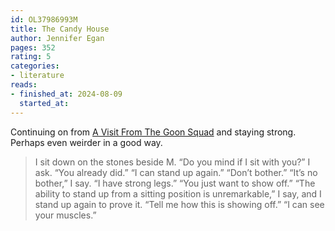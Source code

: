 ```yaml
---
id: OL37986993M
title: The Candy House
author: Jennifer Egan
pages: 352
rating: 5
categories:
- literature
reads:
- finished_at: 2024-08-09
  started_at:
---
```


Continuing on from [A Visit From The Goon Squad](/books/a-visit-from-the-goon-squad.html) and staying strong. Perhaps even weirder in a good way.

> I sit down on the stones beside M. “Do you mind if I sit with you?” I ask.
> “You already did.” “I can stand up again.” “Don’t bother.” “It’s no bother,”
> I say. “I have strong legs.” “You just want to show off.” “The ability to
> stand up from a sitting position is unremarkable,” I say, and I stand up
> again to prove it. “Tell me how this is showing off.” “I can see your
> muscles.”


